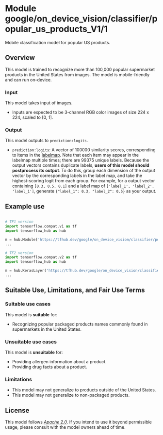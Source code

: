 # Module google/on_device_vision/classifier/popular_us_products_V1/1

Mobile classification model for popular US products.

<!-- asset-path: @visionkit/fermi/classifier/us_popular_products_V0/2 -->
<!-- module-type: image-classification -->
<!-- fine-tunable: false -->
<!-- format: hub -->
<!-- language: en -->
<!-- interactive-model-name: vision -->

## Overview

This model is trained to recognize more than 100,000 popular supermarket
products in the United States from images. The model is mobile-friendly and can
run on-device.

### Input

This model takes input of images.

*   Inputs are expected to be 3-channel RGB color images of size 224 x 224,
    scaled to [0, 1].

### Output

This model outputs to `prediction:logits`.

*   `prediction:logits`: A vector of 100000 similarity scores, corresponding to
    items in the
    [labelmap](https://www.gstatic.com/aihub/tfhub/labelmaps/popular_us_products_V1_labelmap.csv).
    Note that each item may appear in the labelmap multiple times; there are
    99375 unique labels. Because the output vectors contains duplicate labels,
    **users of this model should postprocess its output**. To do this, group
    each dimension of the output vector by the corresponding labels in the label
    map, and take the highest-scoring logit from each group. For example, for a
    output vector containing `[0.3, 0.5, 0.1]` and a label map of `['label_1',
    'label_2', 'label_1']`, generate `{"label_1": 0.3, "label_2": 0.5}` as your
    output.

## Example use

```python

# TF1 version
import tensorflow.compat.v1 as tf
import tensorflow_hub as hub

m = hub.Module('https://tfhub.dev/google/on_device_vision/classifier/popular_us_products_V1/1')
...

# TF2 version
import tensorflow.compat.v2 as tf
import tensorflow_hub as hub

m = hub.KerasLayer('https://tfhub.dev/google/on_device_vision/classifier/popular_us_products_V1/1')
...
```

## Suitable Use, Limitations, and Fair Use Terms

### Suitable use cases

This model is **suitable** for:

*   Recognizing popular packaged products names commonly found in supermarkets
    in the United States.

### Unsuitable use cases

This model is **unsuitable** for:

*   Providing allergen information about a product.
*   Providing drug facts about a product.

### Limitations

*   This model may not generalize to products outside of the United States.
*   This model may not generalize to non-packaged products.

## License

This model follows [*Apache 2.0*](https://www.apache.org/licenses/LICENSE-2.0).
If you intend to use it beyond permissible usage, please consult with the model
owners ahead of time.
